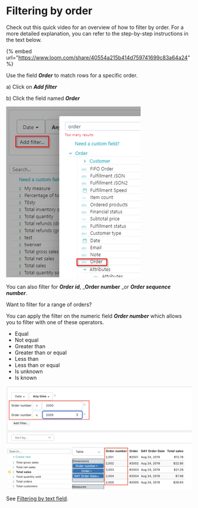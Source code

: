 # Filtering by order

Check out this quick video for an overview of how to filter by order. For a more detailed explanation, you can refer to the step-by-step instructions in the text below.

{% embed url="https://www.loom.com/share/40554a215b414d759741699c83a64a24" %}

Use the field _**Order**_ to match rows for a specific order.

a) Click on _**Add filter**_

b) Click the field named _**Order**_

![](<../.gitbook/assets/image (58).png>)

You can also filter for _**Order id**_, _**Order number** _or _**Order sequence number**_.

Want to filter for a range of orders?&#x20;

You can apply the filter on the numeric field _**Order number**_ which allows you to filter with one of these operators.

* Equal
* Not equal
* Greater than
* Greater than or equal
* Less than
* Less than or equal
* Is unknown
* Is known

![](<../.gitbook/assets/image (68).png>)

See [Filtering by text field](../the-basics/filtering/text-fields.md).
